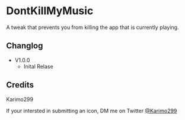 # DontKillMyMusic

A tweak that prevents you from killing the app that is currently playing. 

## Changlog
* V1.0.0  
  - Inital Relase

## Credits

Karimo299

If your intersted in submitting an icon, DM me on Twitter [@Karimo299](https://twitter.com/karimo299)
